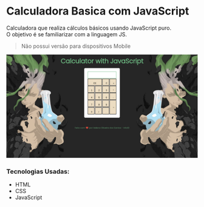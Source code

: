 # Calculadora Basica com JavaScript
<p>Calculadora que realiza cálculos básicos usando JavaScript puro. <br> O objetivo é se familiarizar com a linguagem JS.</p>

> Não possui versão para dispositivos Mobile 

<img src="CapaProjetoCalculadoraJS.png">

### Tecnologias Usadas:
<ul>
  <li>HTML</li>
  <li>CSS</li>
  <li>JavaScript</li>
</ul>
